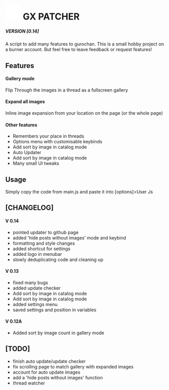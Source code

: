 # ![logo](./res/bandaid.svg) GX PATCHER 
##### VERSION [0.14] 
 
A script to add many features to gurochan. This is a small hobby project on a burner account. But feel free to leave feedback or request features!


## Features
#### Gallery mode
Flip Through the images in a thread as a fullscreen gallery
#### Expand all images
Inline image expansion from your location on the page (or the whole page)
#### Other features
- Remembers your place in threads
- Options menu with customisable keybinds
- Add sort by image in catalog mode
- Auto Updater
- Add sort by image in catalog mode
- Many small UI tweaks
## Usage
Simply copy the code from main.js and paste it into [options]>User Js

 
## [CHANGELOG]
#### V 0.14
 - pointed updater to github page
 - added 'hide posts without images' mode and keybind
 - formatting and style changes
 - added shortcut for settings
 - added logo in menubar
 - slowly deduplicating code and cleaning up
#### V 0.13
 - fixed many bugs
 - added update checker
 - Add sort by image in catalog mode
 - Add sort by image in catalog mode
 - added settings menu
 - saved settings and position in variables
 #### V 0.12A
 - Added sort by image count in gallery mode

## [TODO] 
 - finish auto update/update checker
 - fix scrolling page to match gallery with expanded images
 - account for auto update images
 - add a 'hide posts without images' function
 - thread watcher
